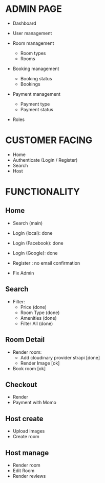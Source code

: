 # ADMIN PAGE

- Dashboard

- User management

- Room management

  - Room types
  - Rooms

- Booking management

  - Booking status
  - Bookings

- Payment management
  - Payment type
  - Payment status
- Roles

# CUSTOMER FACING

- Home
- Authenticate (Login / Register)
- Search
- Host

# FUNCTIONALITY

## Home

- Search (main)
- Login (local): done
- Login (Facebook): done
- Login (Google): done
- Register : no email confirmation

- Fix Admin

## Search

- Filter:
  - Price (done)
  - Room Type (done)
  - Amenities (done)
  - Filter All (done)

## Room Detail

- Render room:
  - Add cloudinary provider strapi [done]
  - Render Image [ok]
- Book room [ok]

## Checkout

- Render
- Payment with Momo

## Host create

- Upload images
- Create room

## Host manage

- Render room
- Edit Room
- Render reviews
